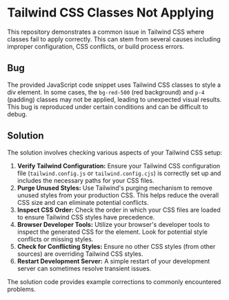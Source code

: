 # Tailwind CSS Classes Not Applying

This repository demonstrates a common issue in Tailwind CSS where classes fail to apply correctly. This can stem from several causes including improper configuration, CSS conflicts, or build process errors.

## Bug

The provided JavaScript code snippet uses Tailwind CSS classes to style a div element.  In some cases, the `bg-red-500` (red background) and `p-4` (padding) classes may not be applied, leading to unexpected visual results. This bug is reproduced under certain conditions and can be difficult to debug.

## Solution

The solution involves checking various aspects of your Tailwind CSS setup:

1. **Verify Tailwind Configuration:** Ensure your Tailwind CSS configuration file (`tailwind.config.js` or `tailwind.config.cjs`) is correctly set up and includes the necessary paths for your CSS files.
2. **Purge Unused Styles:**  Use Tailwind's purging mechanism to remove unused styles from your production CSS. This helps reduce the overall CSS size and can eliminate potential conflicts.
3. **Inspect CSS Order:** Check the order in which your CSS files are loaded to ensure Tailwind CSS styles have precedence.
4. **Browser Developer Tools:** Utilize your browser's developer tools to inspect the generated CSS for the element. Look for potential style conflicts or missing styles.
5. **Check for Conflicting Styles:** Ensure no other CSS styles (from other sources) are overriding Tailwind CSS styles.
6. **Restart Development Server:** A simple restart of your development server can sometimes resolve transient issues.

The solution code provides example corrections to commonly encountered problems. 